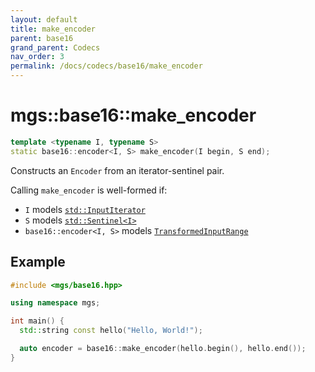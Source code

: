 ```yaml
---
layout: default
title: make_encoder
parent: base16
grand_parent: Codecs
nav_order: 3
permalink: /docs/codecs/base16/make_encoder
---
```


# mgs::base16::make_encoder

```cpp
template <typename I, typename S>
static base16::encoder<I, S> make_encoder(I begin, S end);
```

Constructs an `Encoder` from an iterator-sentinel pair.

Calling `make_encoder` is well-formed if:

* `I` models [`std::InputIterator`]()
* `S` models [`std::Sentinel<I>`]()
* `base16::encoder<I, S>` models [`TransformedInputRange`]()

## Example

```cpp
#include <mgs/base16.hpp>

using namespace mgs;

int main() {
  std::string const hello("Hello, World!");

  auto encoder = base16::make_encoder(hello.begin(), hello.end());
}
```
